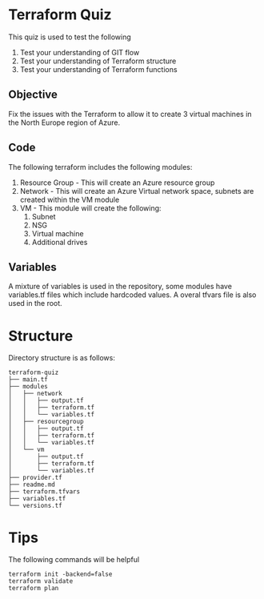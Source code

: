 # Terraform Quiz

This quiz is used to test the following

1. Test your understanding of GIT flow
2. Test your understanding of Terraform structure
3. Test your understanding of Terraform functions

## Objective

Fix the issues with the Terraform to allow it to create 3 virtual machines in the North Europe region of Azure.

## Code

The following terraform includes the following modules:

1. Resource Group - This will create an Azure resource group
2. Network - This will create an Azure Virtual network space, subnets are created within the VM module
3. VM - This module will create the following:
    1. Subnet
    2. NSG
    3. Virtual machine
    4. Additional drives

## Variables

A mixture of variables is used in the repository, some modules have variables.tf files which include hardcoded values. A overal tfvars file is also used in the root.

# Structure

Directory structure is as follows:

```
terraform-quiz
├── main.tf
├── modules
│   ├── network
│   │   ├── output.tf
│   │   ├── terraform.tf
│   │   └── variables.tf
│   ├── resourcegroup
│   │   ├── output.tf
│   │   ├── terraform.tf
│   │   └── variables.tf
│   └── vm
│       ├── output.tf
│       ├── terraform.tf
│       └── variables.tf
├── provider.tf
├── readme.md
├── terraform.tfvars
├── variables.tf
└── versions.tf
```

# Tips

The following commands will be helpful

```
terraform init -backend=false
terraform validate
terraform plan
```